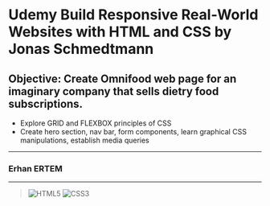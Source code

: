 # Udemy Build Responsive Real-World Websites with HTML and CSS by Jonas Schmedtmann

## **Objective:** Create Omnifood web page for an imaginary company that sells dietry food subscriptions.

- Explore GRID and FLEXBOX principles of CSS
- Create hero section, nav bar, form components, learn graphical CSS manipulations, establish media queries

---

### **Erhan ERTEM**

---

> ![HTML5](https://img.shields.io/badge/HTML5-E34F26?style=for-the-badge&logo=html5&logoColor=white) ![CSS3](https://img.shields.io/badge/CSS3-1572B6?style=for-the-badge&logo=css3&logoColor=white)
